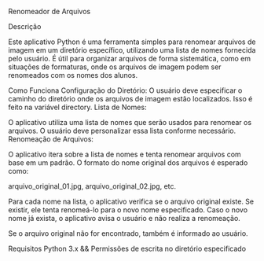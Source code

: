 Renomeador de Arquivos

Descrição

Este aplicativo Python é uma ferramenta simples para renomear arquivos de imagem em um diretório específico, utilizando uma lista de nomes fornecida pelo usuário. É útil para organizar arquivos de forma sistemática, como em situações de formaturas, onde os arquivos de imagem podem ser renomeados com os nomes dos alunos.

Como Funciona
Configuração do Diretório: O usuário deve especificar o caminho do diretório onde os arquivos de imagem estão localizados. Isso é feito na variável directory.
Lista de Nomes:

O aplicativo utiliza uma lista de nomes que serão usados para renomear os arquivos. O usuário deve personalizar essa lista conforme necessário.
Renomeação de Arquivos:

O aplicativo itera sobre a lista de nomes e tenta renomear arquivos com base em um padrão. O formato do nome original dos arquivos é esperado como:

arquivo_original_01.jpg, arquivo_original_02.jpg, etc.

Para cada nome na lista, o aplicativo verifica se o arquivo original existe. Se existir, ele tenta renomeá-lo para o novo nome especificado.
Caso o novo nome já exista, o aplicativo avisa o usuário e não realiza a renomeação. 

Se o arquivo original não for encontrado, também é informado ao usuário.

Requisitos
Python 3.x && Permissões de escrita no diretório especificado
